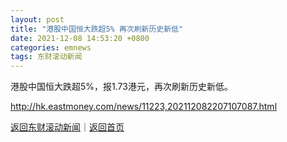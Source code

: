 ```yaml
---
layout: post
title: "港股中国恒大跌超5% 再次刷新历史新低"
date: 2021-12-08 14:53:20 +0800
categories: emnews
tags: 东财滚动新闻
---
```


港股中国恒大跌超5%，报1.73港元，再次刷新历史新低。

<http://hk.eastmoney.com/news/11223,202112082207107087.html>

[返回东财滚动新闻](//finews.withounder.com/emnews/)｜[返回首页](//finews.withounder.com/)